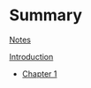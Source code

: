 # Summary

[Notes](./toolbox/notes.md)

[Introduction](./_introduction.md)

- [Chapter 1](./chapter_1.md)
